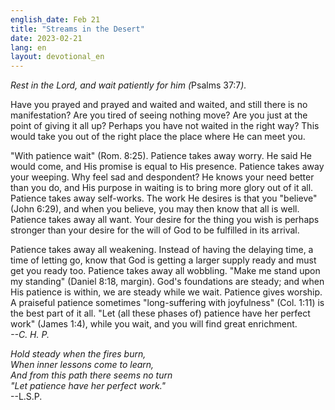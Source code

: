 ```yaml
---
english_date: Feb 21
title: "Streams in the Desert"
date: 2023-02-21
lang: en
layout: devotional_en
---
```





<p><em>Rest in the Lord, and wait patiently for him (</em>Psalms 37:7<em>).</em>

</p>

<p>Have you prayed and prayed and waited and waited, and still there is no manifestation? Are you tired of seeing nothing move? Are you just at the point of giving it all up? Perhaps you have not waited in the right way? This would take you out of the right place the place where He can meet you.

</p>

<p>"With patience wait" (Rom. 8:25). Patience takes away worry. He said He would come, and His promise is equal to His presence. Patience takes away your weeping. Why feel sad and despondent? He knows your need better than you do, and His purpose in waiting is to bring more glory out of it all. Patience takes away self-works. The work He desires is that you "believe" (John 6:29), and when you believe, you may then know that all is well. Patience takes away all want. Your desire for the thing you wish is perhaps stronger than your desire for the will of God to be fulfilled in its arrival.

</p>

<p>Patience takes away all weakening. Instead of having the delaying time, a time of letting go, know that God is getting a larger supply ready and must get you ready too. Patience takes away all wobbling. "Make me stand upon my standing" (Daniel 8:18, margin). God's foundations are steady; and when His patience is within, we are steady while we wait. Patience gives worship. A praiseful patience sometimes "long-suffering with joyfulness" (Col. 1:11) is the best part of it all. "Let (all these phases of) patience have her perfect work" (James 1:4), while you wait, and you will find great enrichment.<br/> <em>--C. H. P.</em>

</p>

<p><em>Hold steady when the fires burn,<br/> When inner lessons come to learn,<br/> And from this path there seems no turn<br/> "Let patience have her perfect work."</em><br/> --L.S.P.

</p>

<p></p>